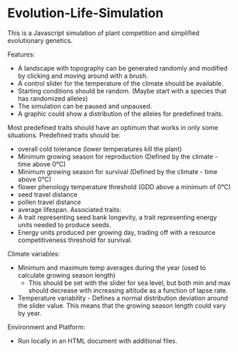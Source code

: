 # Evolution-Life-Simulation

This is a Javascript simulation of plant competition and simplified evolutionary genetics.


Features:
- A landscape with topography can be generated randomly and modified by clicking and moving around with a brush.
- A control slider for the temperature of the climate should be available.
- Starting conditions should be random. (Maybe start with a species that has randomized alleles)
- The simulation can be paused and unpaused.
- A graphic could show a distribution of the alleles for predefined traits.

Most predefined traits should have an optimum that works in only some situations.
Predefined traits should be:
- overall cold tolerance (lower temperatures kill the plant)
- Minimum growing season for reproduction (Defined by the climate - time above 0°C)
- Minimum growing season for survival (Defined by the climate - time above 0°C)
- flower phenology temperature threshold (GDD above a minimum of 0°C)
- seed travel distance
- pollen travel distance
- average lifespan.
Associated traits:
- A trait representing seed bank longevity, a trait representing energy units needed to produce seeds.
- Energy units produced per growing day, trading off with a resource competitiveness threshold for survival.

Climate variables:
- Minimum and maximum temp averages during the year (used to calculate growing season length)
  - This should be set with the slider for sea level, but both min and max should decrease with increasing altitude as a function of lapse rate.
- Temperature variability - Defines a normal distribution deviation around the slider value. This means that the growing season length could vary by year.

Environment and Platform:
- Run locally in an HTML document with additional files.